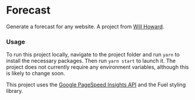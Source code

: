 # Forecast

Generate a forecast for any website. A project from [Will Howard](https://willhowardgb.com).

### Usage

To run this project locally, navigate to the project folder and run `yarn` to install the necessary packages. Then run `yarn start` to launch it. The project does not currently require any environment variables, although this is likely to change soon.

This project uses the [Google PageSpeed Insights API](https://developers.google.com/speed/docs/insights/v2/reference/?hl=en-US&utm_source=PSI&utm_medium=incoming-link&utm_campaign=PSI) and the Fuel styling library.
